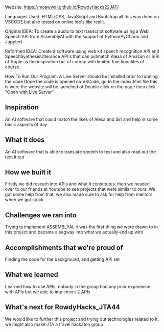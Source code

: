 Website: https://moawwal.github.io/RowdyHacks22JAT/

Languages Used: HTML/CSS, JavaScript and Bootstrap all this was done on VSCODE but also tested on online ide's like replit.

Original IDEA: To create a audio to text transcript software using a Web Speech API from AssemblyAI with the support of Python(PyCharm and Jupyter)

Reformed IDEA: Create a software using web kit speech recognition API and SpeechSynthesisUtterance API's that can outmatch Alexa of Amazon or SIRI of Apple as the inspiration but of course with limited functionalites of course.

How To Run Our Program:
A Live Server should be installed prior to running the code
Once the code is opened on VSCode, go to the index.html file this is were the website will be launched of
Double click on the page then click "Open with Live Server"

## Inspiration
An AI software that could match the likes of Alexa and Siri and help in some basic aspects of day
## What it does
An AI software that is able to translate speech to text and also read out the text it out
## How we built it
Firstly we did researh into APIs and what it constitutes, then we headed over to our friends at Youtube to see projects that were similar to ours. We got some help from that, we also made sure to ask for help from mentors when we got stuck.
## Challenges we ran into
Trying to implement ASSEMBLYAI, it was the first thing we were drawn to in this project and became a segway into what we actually end up with
## Accomplishments that we're proud of
Finding the code for the background, and getting API set 
## What we learned
Learned how to use APIs, nobody in the group had any prior experience with APIs but we able to implement 2 APIs
## What's next for RowdyHacks_JTA44
We would like to further this project and trying out technologies related to it, we might also make JTA a travel hackaton group
